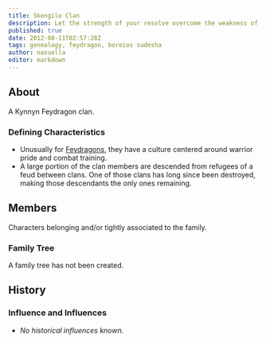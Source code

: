 ```yaml
---
title: Skengilo Clan
description: Let the strength of your resolve overcome the weakness of your body.
published: true
date: 2012-08-11T02:57:28Z
tags: genealogy, feydragon, boreios sudesha
author: nasuella
editor: markdown
---
```


## About

A Kynnyn Feydragon clan.

### Defining Characteristics

- Unusually for [Feydragons](/genealogy/feydragon), they have a culture centered around warrior pride and combat training.
- A large portion of the clan members are descended from refugees of a feud between clans. One of those clans has long since been destroyed, making those descendants the only ones remaining.

## Members

Characters belonging and/or tightly associated to the family.

### Family Tree

A family tree has not been created.

## History

### Influence and Influences

- *No historical influences known.*